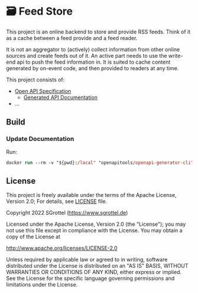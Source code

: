 # 🗃 Feed Store
This project is an online backend to store and provide RSS feeds.
Think of it as a cache between a feed provide and a feed reader.

It is not an aggregator to (actively) collect information from other online sources and create feeds out of it.
An active part needs to use the write-end api to push the feed information in.
It is suited to cache content generated by on-event code, and then provided to readers at any time.

This project consists of:

* [Open API Specification](spec/feed-story.yaml)
  * [Generated API Documentation](doc/README.md)
* ...


## Build

### Update Documentation
Run:
```ps
docker run --rm -v "${pwd}:/local" "openapitools/openapi-generator-cli" generate -i "/local/spec/feed-store.yaml" -g markdown -o "/local/doc"
```


## License
This project is freely available under the terms of the Apache License, Version 2.0;
For details, see [LICENSE](./LICENSE) file.

Copyright 2022 SGrottel (https://www.sgrottel.de)

Licensed under the Apache License, Version 2.0 (the "License");
you may not use this file except in compliance with the License.
You may obtain a copy of the License at

http://www.apache.org/licenses/LICENSE-2.0

Unless required by applicable law or agreed to in writing, software
distributed under the License is distributed on an "AS IS" BASIS,
WITHOUT WARRANTIES OR CONDITIONS OF ANY KIND, either express or implied.
See the License for the specific language governing permissions and
limitations under the License.

